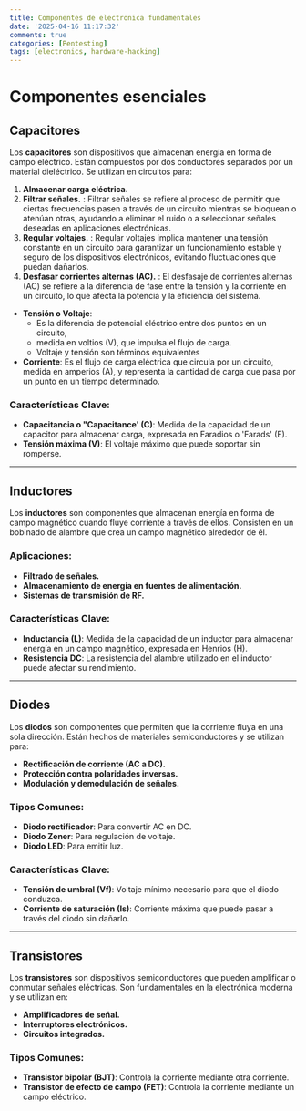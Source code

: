 ```yaml
---
title: Componentes de electronica fundamentales
date: '2025-04-16 11:17:32'
comments: true
categories: [Pentesting]
tags: [electronics, hardware-hacking]
---
```




#  Componentes esenciales

## Capacitores
Los **capacitores** son dispositivos que almacenan energía en forma de campo eléctrico. Están compuestos por dos conductores separados por un material dieléctrico. Se utilizan en circuitos para:

1.  **Almacenar carga eléctrica.**
2. **Filtrar señales.** : Filtrar señales se refiere al proceso de permitir que ciertas frecuencias pasen a través de un circuito mientras se bloquean o atenúan otras, ayudando a eliminar el ruido o a seleccionar señales deseadas en aplicaciones electrónicas.
3. **Regular voltajes.** : Regular voltajes implica mantener una tensión constante en un circuito para garantizar un funcionamiento estable y seguro de los dispositivos electrónicos, evitando fluctuaciones que puedan dañarlos. 
4. **Desfasar corrientes alternas (AC).**  : El desfasaje de corrientes alternas (AC) se refiere a la diferencia de fase entre la tensión y la corriente en un circuito, lo que afecta la potencia y la eficiencia del sistema. 

- **Tensión o Voltaje**: 
	- Es la diferencia de potencial eléctrico entre dos puntos en un circuito, 
	- medida en voltios (V), que impulsa el flujo de carga. 
	- Voltaje y tensión son términos equivalentes 
- **Corriente**: Es el flujo de carga eléctrica que circula por un circuito, medida en amperios (A), y representa la cantidad de carga que pasa por un punto en un tiempo determinado.

### Características Clave:
- **Capacitancia o "Capacitance' (C)**: Medida de la capacidad de un capacitor para almacenar carga, expresada en Faradios  o 'Farads' (F).
- **Tensión máxima (V)**: El voltaje máximo que puede soportar sin romperse.

---

## Inductores
Los **inductores** son componentes que almacenan energía en forma de campo magnético cuando fluye corriente a través de ellos. Consisten en un bobinado de alambre que crea un campo magnético alrededor de él.

### Aplicaciones:
- **Filtrado de señales.**
- **Almacenamiento de energía en fuentes de alimentación.**
- **Sistemas de transmisión de RF.**

### Características Clave:
- **Inductancia (L)**: Medida de la capacidad de un inductor para almacenar energía en un campo magnético, expresada en Henrios (H).
- **Resistencia DC**: La resistencia del alambre utilizado en el inductor puede afectar su rendimiento.

---

## Diodes
Los **diodos** son componentes que permiten que la corriente fluya en una sola dirección. Están hechos de materiales semiconductores y se utilizan para:

- **Rectificación de corriente (AC a DC).**
- **Protección contra polaridades inversas.**
- **Modulación y demodulación de señales.**

### Tipos Comunes:
- **Diodo rectificador**: Para convertir AC en DC.
- **Diodo Zener**: Para regulación de voltaje.
- **Diodo LED**: Para emitir luz.

### Características Clave:
- **Tensión de umbral (Vf)**: Voltaje mínimo necesario para que el diodo conduzca.
- **Corriente de saturación (Is)**: Corriente máxima que puede pasar a través del diodo sin dañarlo.

---

## Transistores
Los **transistores** son dispositivos semiconductores que pueden amplificar o conmutar señales eléctricas. Son fundamentales en la electrónica moderna y se utilizan en:

- **Amplificadores de señal.**
- **Interruptores electrónicos.**
- **Circuitos integrados.**

### Tipos Comunes:
- **Transistor bipolar (BJT)**: Controla la corriente mediante otra corriente.
- **Transistor de efecto de campo (FET)**: Controla la corriente mediante un campo eléctrico.

   
